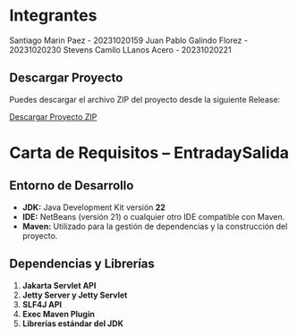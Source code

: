 # Integrantes

Santiago Marin Paez - 20231020159
Juan Pablo Galindo Florez - 20231020230
Stevens Camilo LLanos Acero - 20231020221

## Descargar Proyecto

Puedes descargar el archivo ZIP del proyecto desde la siguiente Release:

[Descargar Proyecto ZIP](https://github.com/tu_usuario/tu_repositorio/releases/download/v1.0/tu_archivo.zip)



# Carta de Requisitos – EntradaySalida

## Entorno de Desarrollo

- **JDK:** Java Development Kit versión **22**
- **IDE:** NetBeans (versión 21) o cualquier otro IDE compatible con Maven.
- **Maven:** Utilizado para la gestión de dependencias y la construcción del proyecto.

## Dependencias y Librerías

1. **Jakarta Servlet API**
2. **Jetty Server y Jetty Servlet**
3. **SLF4J API**
4. **Exec Maven Plugin**
5. **Librerías estándar del JDK**

   
